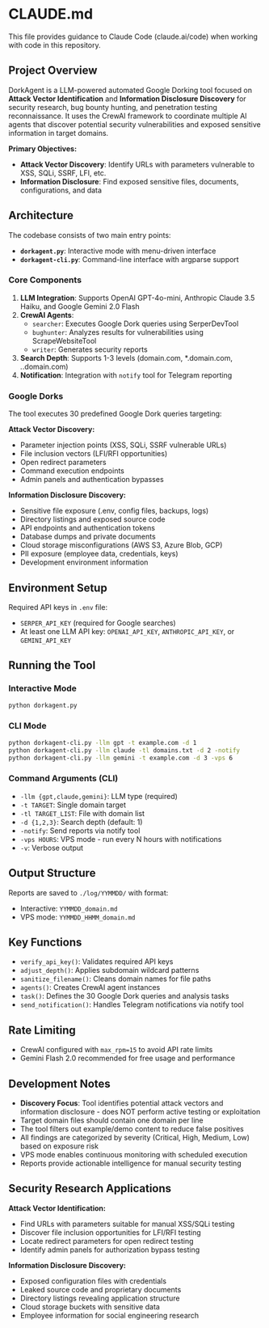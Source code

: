 # CLAUDE.md

This file provides guidance to Claude Code (claude.ai/code) when working with code in this repository.

## Project Overview

DorkAgent is a LLM-powered automated Google Dorking tool focused on **Attack Vector Identification** and **Information Disclosure Discovery** for security research, bug bounty hunting, and penetration testing reconnaissance. It uses the CrewAI framework to coordinate multiple AI agents that discover potential security vulnerabilities and exposed sensitive information in target domains.

**Primary Objectives:**
- **Attack Vector Discovery**: Identify URLs with parameters vulnerable to XSS, SQLi, SSRF, LFI, etc.
- **Information Disclosure**: Find exposed sensitive files, documents, configurations, and data

## Architecture

The codebase consists of two main entry points:

- **`dorkagent.py`**: Interactive mode with menu-driven interface
- **`dorkagent-cli.py`**: Command-line interface with argparse support

### Core Components

1. **LLM Integration**: Supports OpenAI GPT-4o-mini, Anthropic Claude 3.5 Haiku, and Google Gemini 2.0 Flash
2. **CrewAI Agents**:
   - `searcher`: Executes Google Dork queries using SerperDevTool
   - `bughunter`: Analyzes results for vulnerabilities using ScrapeWebsiteTool
   - `writer`: Generates security reports
3. **Search Depth**: Supports 1-3 levels (domain.com, *.domain.com, *.*.domain.com)
4. **Notification**: Integration with `notify` tool for Telegram reporting

### Google Dorks

The tool executes 30 predefined Google Dork queries targeting:

**Attack Vector Discovery:**
- Parameter injection points (XSS, SQLi, SSRF vulnerable URLs)
- File inclusion vectors (LFI/RFI opportunities)
- Open redirect parameters
- Command execution endpoints
- Admin panels and authentication bypasses

**Information Disclosure Discovery:**
- Sensitive file exposure (.env, config files, backups, logs)
- Directory listings and exposed source code
- API endpoints and authentication tokens
- Database dumps and private documents
- Cloud storage misconfigurations (AWS S3, Azure Blob, GCP)
- PII exposure (employee data, credentials, keys)
- Development environment information

## Environment Setup

Required API keys in `.env` file:
- `SERPER_API_KEY` (required for Google searches)
- At least one LLM API key: `OPENAI_API_KEY`, `ANTHROPIC_API_KEY`, or `GEMINI_API_KEY`

## Running the Tool

### Interactive Mode
```bash
python dorkagent.py
```

### CLI Mode
```bash
python dorkagent-cli.py -llm gpt -t example.com -d 1
python dorkagent-cli.py -llm claude -tl domains.txt -d 2 -notify
python dorkagent-cli.py -llm gemini -t example.com -d 3 -vps 6
```

### Command Arguments (CLI)
- `-llm {gpt,claude,gemini}`: LLM type (required)
- `-t TARGET`: Single domain target
- `-tl TARGET_LIST`: File with domain list
- `-d {1,2,3}`: Search depth (default: 1)
- `-notify`: Send reports via notify tool
- `-vps HOURS`: VPS mode - run every N hours with notifications
- `-v`: Verbose output

## Output Structure

Reports are saved to `./log/YYMMDD/` with format:
- Interactive: `YYMMDD_domain.md`
- VPS mode: `YYMMDD_HHMM_domain.md`

## Key Functions

- `verify_api_key()`: Validates required API keys
- `adjust_depth()`: Applies subdomain wildcard patterns
- `sanitize_filename()`: Cleans domain names for file paths
- `agents()`: Creates CrewAI agent instances
- `task()`: Defines the 30 Google Dork queries and analysis tasks
- `send_notification()`: Handles Telegram notifications via notify tool

## Rate Limiting

- CrewAI configured with `max_rpm=15` to avoid API rate limits
- Gemini Flash 2.0 recommended for free usage and performance

## Development Notes

- **Discovery Focus**: Tool identifies potential attack vectors and information disclosure - does NOT perform active testing or exploitation
- Target domain files should contain one domain per line
- The tool filters out example/demo content to reduce false positives
- All findings are categorized by severity (Critical, High, Medium, Low) based on exposure risk
- VPS mode enables continuous monitoring with scheduled execution
- Reports provide actionable intelligence for manual security testing

## Security Research Applications

**Attack Vector Identification:**
- Find URLs with parameters suitable for manual XSS/SQLi testing
- Discover file inclusion opportunities for LFI/RFI testing
- Locate redirect parameters for open redirect testing
- Identify admin panels for authorization bypass testing

**Information Disclosure Discovery:**
- Exposed configuration files with credentials
- Leaked source code and proprietary documents
- Directory listings revealing application structure
- Cloud storage buckets with sensitive data
- Employee information for social engineering research